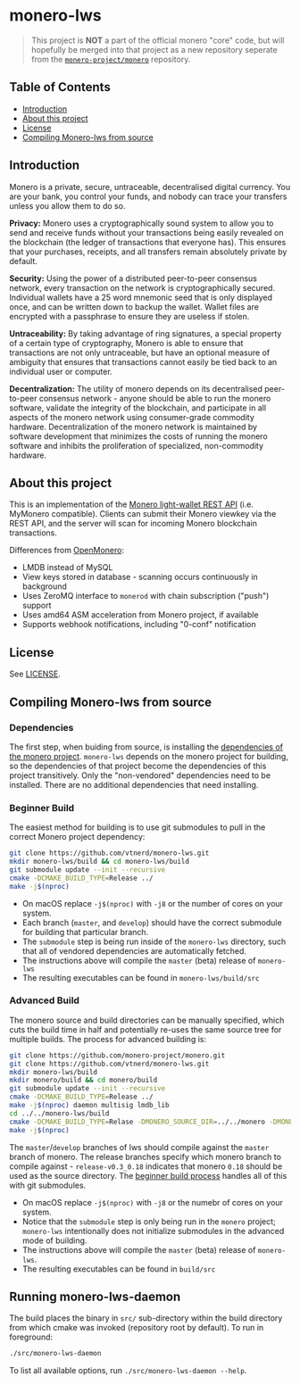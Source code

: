 # monero-lws

> This project is **NOT** a part of the official monero "core" code, but will
> hopefully be merged into that project as a new repository seperate from the
> [`monero-project/monero`](https://github.com/monero-project/monero)
> repository.

## Table of Contents

  - [Introduction](#introduction)
  - [About this project](#about-this-project)
  - [License](#license)
  - [Compiling Monero-lws from source](#compiling-monero-lws-from-source)


## Introduction

Monero is a private, secure, untraceable, decentralised digital currency. You are your bank, you control your funds, and nobody can trace your transfers unless you allow them to do so.

**Privacy:** Monero uses a cryptographically sound system to allow you to send and receive funds without your transactions being easily revealed on the blockchain (the ledger of transactions that everyone has). This ensures that your purchases, receipts, and all transfers remain absolutely private by default.

**Security:** Using the power of a distributed peer-to-peer consensus network, every transaction on the network is cryptographically secured. Individual wallets have a 25 word mnemonic seed that is only displayed once, and can be written down to backup the wallet. Wallet files are encrypted with a passphrase to ensure they are useless if stolen.

**Untraceability:** By taking advantage of ring signatures, a special property of a certain type of cryptography, Monero is able to ensure that transactions are not only untraceable, but have an optional measure of ambiguity that ensures that transactions cannot easily be tied back to an individual user or computer.

**Decentralization:** The utility of monero depends on its decentralised peer-to-peer consensus network - anyone should be able to run the monero software, validate the integrity of the blockchain, and participate in all aspects of the monero network using consumer-grade commodity hardware. Decentralization of the monero network is maintained by software development that minimizes the costs of running the monero software and inhibits the proliferation of specialized, non-commodity hardware.


## About this project

This is an implementation of the [Monero light-wallet REST API](https://github.com/monero-project/meta/blob/master/api/lightwallet_rest.md)
(i.e. MyMonero compatible). Clients can submit their Monero viewkey via the REST
API, and the server will scan for incoming Monero blockchain transactions.

Differences from [OpenMonero](https://github.com/moneroexamples/openmonero):
  - LMDB instead of MySQL
  - View keys stored in database - scanning occurs continuously in background
  - Uses ZeroMQ interface to `monerod` with chain subscription ("push") support
  - Uses amd64 ASM acceleration from Monero project, if available
  - Supports webhook notifications, including "0-conf" notification

## License

See [LICENSE](LICENSE).

## Compiling Monero-lws from source

### Dependencies

The first step, when buiding from source, is installing the [dependencies of the
monero project](https://github.com/monero-project/monero?tab=readme-ov-file#dependencies).
`monero-lws` depends on the monero project for building, so the dependencies of
that project become the dependencies of this project transitively. Only the
"non-vendored" dependencies need to be installed. There are no additional
dependencies that need installing.

### Beginner Build

The easiest method for building is to use git submodules to pull in the correct
Monero project dependency:

```bash
git clone https://github.com/vtnerd/monero-lws.git
mkdir monero-lws/build && cd monero-lws/build
git submodule update --init --recursive
cmake -DCMAKE_BUILD_TYPE=Release ../
make -j$(nproc)
```

  * On macOS replace `-j$(nproc)` with `-j8` or the number of cores on your
    system.
  * Each branch (`master`, and `develop`) should have the correct submodule for
    building that particular branch.
  * The `submodule` step is being run inside of the `monero-lws` directory, such
    that all of vendored dependencies are automatically fetched.
  * The instructions above will compile the `master` (beta) release of
    `monero-lws`
  * The resulting executables can be found in `monero-lws/build/src`

### Advanced Build

The monero source and build directories can be manually specified, which cuts
the build time in half and potentially re-uses the same source tree for multiple
builds. The process for advanced building is:

```bash
git clone https://github.com/monero-project/monero.git
git clone https://github.com/vtnerd/monero-lws.git
mkdir monero-lws/build
mkdir monero/build && cd monero/build
git submodule update --init --recursive
cmake -DCMAKE_BUILD_TYPE=Release ../
make -j$(nproc) daemon multisig lmdb_lib
cd ../../monero-lws/build
cmake -DCMAKE_BUILD_TYPE=Relase -DMONERO_SOURCE_DIR=../../monero -DMONERO_BUILD_DIR=../../monero/build ../
make -j$(nproc)
```

The `master`/`develop` branches of lws should compile against the `master`
branch of monero. The release branches specify which monero branch to compile
against - `release-v0.3_0.18` indicates that monero `0.18` should be used as
the source directory. The [beginner build process](#beginner-build) handles all
of this with git submodules.

  * On macOS replace `-j$(nproc)` with `-j8` or the numebr of cores on your
    system.
  * Notice that the `submodule` step is only being run in the `monero` project;
    `monero-lws` intentionally does not initialize submodules in the advanced
    mode of building.
  * The instructions above will compile the `master` (beta) release of
    `monero-lws`.
  * The resulting executables can be found in `build/src`

## Running monero-lws-daemon

The build places the binary in `src/` sub-directory within the build directory
from which cmake was invoked (repository root by default). To run in
foreground:

```bash
./src/monero-lws-daemon
```

To list all available options, run `./src/monero-lws-daemon --help`.
